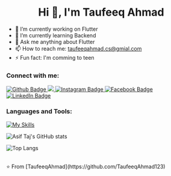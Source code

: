  <h1 align="center">Hi 👋, I'm Taufeeq Ahmad</h1>

- 🔭 I’m currently working on Flutter
- 🌱 I’m currently learning Backend
- 💬 Ask me anything about Flutter 
- 📫 How to reach me: taufeeqahmad.cs@gmial.com
- ⚡ Fun fact: I'm comming to teen
  
### Connect with me:
<div id="badges">
  <a href="https://github.com/TaufeeqAhmad123">
    <img src="https://img.shields.io/badge/Github-white?style=for-the-badge&logo=Github&logoColor=black" alt="Github Badge"/>
  </a>
  <a href="mailto:taufeeqahmad.cs@hmail.com">
    <img src="https://img.shields.io/badge/Gmail-333333?style=social&logo=gmail&logoColor=Red&labelColor=Blue&color=Blue"/>
  </a>
 
 
   <a href="https://www.instagram.com/_taufeeq_ahmad">
    <img src="https://img.shields.io/badge/Instagram-purple?style=for-the-badge&logo=instagram&logoColor=white" alt="Instagram Badge"/>
  </a>
   <a href="https://fb.com/Taufeeq Ahmad">
    <img src="https://img.shields.io/badge/Facebook-blue?style=for-the-badge&logo=facebook&logoColor=white" alt="Facebook Badge"/>
  </a>
   </a>
   <a href="https://www.linkedin.com/in/taufeeq-ahmad-67b751264/">
    <img src="https://img.shields.io/badge/Linkedin-blue?style=for-the-badge&logo=linkedin&logoColor=white" alt="LinkedIn Badge"/>
  </a>

  
 
</div>

### Languages and Tools:
[![My Skills](https://skillicons.dev/icons?i=flutter,dart,firebase,github,git,vscode,postman,figma,xd,mongodb&perline=5)](https://skillicons.dev)

![Asif Taj's GitHub stats](https://github-readme-stats.vercel.app/api?username=TaufeeqAhmad123&show_icons=true&theme=dark)

![Top Langs](https://github-readme-stats.vercel.app/api/top-langs/?username=axiftaj&theme=dark)


<br>
⭐️ From [TaufeeqAhmad](https://github.com/TaufeeqAhmad123)
